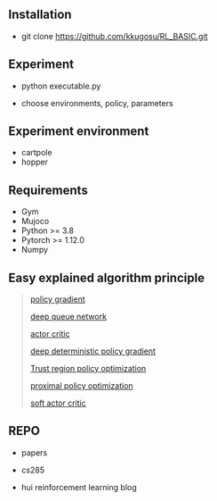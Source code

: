 ## Installation
* git clone https://github.com/kkugosu/RL_BASIC.git

## Experiment
* python executable.py

* choose environments, policy, parameters

## Experiment environment

* cartpole
* hopper


## Requirements

* Gym
* Mujoco
* Python >= 3.8 
* Pytorch >= 1.12.0
* Numpy


## Easy explained algorithm principle

> [policy gradient](https://github.com/kkugosu/RL_BASIC/blob/master/docs/pg.md)
>
> [deep queue network](https://github.com/kkugosu/RL_BASIC/blob/master/docs/dqn.md)
>
> [actor critic](https://github.com/kkugosu/RL_BASIC/blob/master/docs/ac.md)
>
> [deep deterministic policy gradient](https://github.com/kkugosu/RL_BASIC/blob/master/docs/ddpg.md)
>
> [Trust region policy optimization](https://github.com/kkugosu/RL_BASIC/blob/master/docs/trpo.md)
>
> [proximal policy optimization](https://github.com/kkugosu/RL_BASIC/blob/master/docs/ppo.md)
>
> [soft actor critic](https://github.com/kkugosu/RL_BASIC/blob/master/docs/sac.md)

## REPO

* papers

* cs285

* hui reinforcement learning blog
